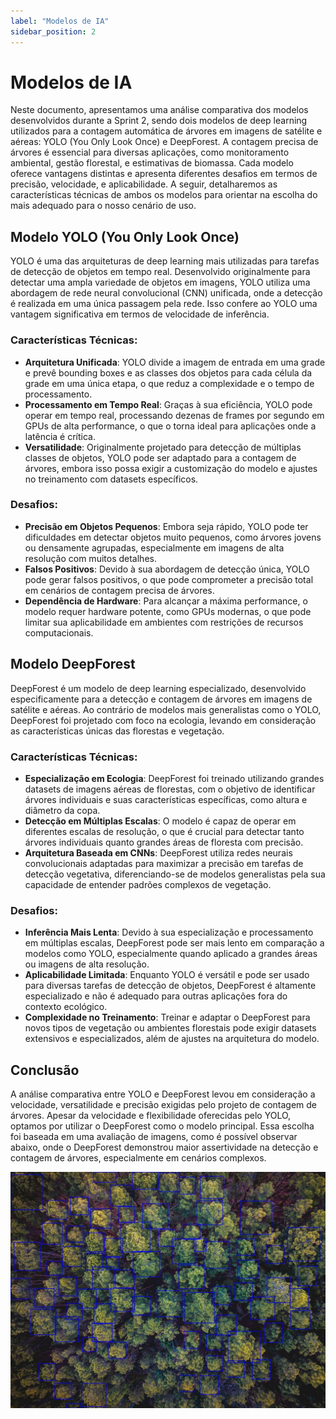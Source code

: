 ```yaml
---
label: "Modelos de IA"
sidebar_position: 2
---
```


# Modelos de IA

Neste documento, apresentamos uma análise comparativa dos modelos desenvolvidos durante a Sprint 2, sendo dois modelos de deep learning utilizados para a contagem automática de árvores em imagens de satélite e aéreas: YOLO (You Only Look Once) e DeepForest. A contagem precisa de árvores é essencial para diversas aplicações, como monitoramento ambiental, gestão florestal, e estimativas de biomassa. Cada modelo oferece vantagens distintas e apresenta diferentes desafios em termos de precisão, velocidade, e aplicabilidade. A seguir, detalharemos as características técnicas de ambos os modelos para orientar na escolha do mais adequado para o nosso cenário de uso.

## Modelo YOLO (You Only Look Once)
YOLO é uma das arquiteturas de deep learning mais utilizadas para tarefas de detecção de objetos em tempo real. Desenvolvido originalmente para detectar uma ampla variedade de objetos em imagens, YOLO utiliza uma abordagem de rede neural convolucional (CNN) unificada, onde a detecção é realizada em uma única passagem pela rede. Isso confere ao YOLO uma vantagem significativa em termos de velocidade de inferência.

### Características Técnicas:

- **Arquitetura Unificada**: YOLO divide a imagem de entrada em uma grade e prevê bounding boxes e as classes dos objetos para cada célula da grade em uma única etapa, o que reduz a complexidade e o tempo de processamento.
- **Processamento em Tempo Real**: Graças à sua eficiência, YOLO pode operar em tempo real, processando dezenas de frames por segundo em GPUs de alta performance, o que o torna ideal para aplicações onde a latência é crítica.
- **Versatilidade**: Originalmente projetado para detecção de múltiplas classes de objetos, YOLO pode ser adaptado para a contagem de árvores, embora isso possa exigir a customização do modelo e ajustes no treinamento com datasets específicos.

### Desafios:

- **Precisão em Objetos Pequenos**: Embora seja rápido, YOLO pode ter dificuldades em detectar objetos muito pequenos, como árvores jovens ou densamente agrupadas, especialmente em imagens de alta resolução com muitos detalhes.
- **Falsos Positivos**: Devido à sua abordagem de detecção única, YOLO pode gerar falsos positivos, o que pode comprometer a precisão total em cenários de contagem precisa de árvores.
- **Dependência de Hardware**: Para alcançar a máxima performance, o modelo requer hardware potente, como GPUs modernas, o que pode limitar sua aplicabilidade em ambientes com restrições de recursos computacionais.

## Modelo DeepForest
DeepForest é um modelo de deep learning especializado, desenvolvido especificamente para a detecção e contagem de árvores em imagens de satélite e aéreas. Ao contrário de modelos mais generalistas como o YOLO, DeepForest foi projetado com foco na ecologia, levando em consideração as características únicas das florestas e vegetação.

### Características Técnicas:

- **Especialização em Ecologia**: DeepForest foi treinado utilizando grandes datasets de imagens aéreas de florestas, com o objetivo de identificar árvores individuais e suas características específicas, como altura e diâmetro da copa.
- **Detecção em Múltiplas Escalas**: O modelo é capaz de operar em diferentes escalas de resolução, o que é crucial para detectar tanto árvores individuais quanto grandes áreas de floresta com precisão.
- **Arquitetura Baseada em CNNs**: DeepForest utiliza redes neurais convolucionais adaptadas para maximizar a precisão em tarefas de detecção vegetativa, diferenciando-se de modelos generalistas pela sua capacidade de entender padrões complexos de vegetação.

### Desafios:

- **Inferência Mais Lenta**: Devido à sua especialização e processamento em múltiplas escalas, DeepForest pode ser mais lento em comparação a modelos como YOLO, especialmente quando aplicado a grandes áreas ou imagens de alta resolução.
- **Aplicabilidade Limitada**: Enquanto YOLO é versátil e pode ser usado para diversas tarefas de detecção de objetos, DeepForest é altamente especializado e não é adequado para outras aplicações fora do contexto ecológico.
- **Complexidade no Treinamento**: Treinar e adaptar o DeepForest para novos tipos de vegetação ou ambientes florestais pode exigir datasets extensivos e especializados, além de ajustes na arquitetura do modelo.

## Conclusão
A análise comparativa entre YOLO e DeepForest levou em consideração a velocidade, versatilidade e precisão exigidas pelo projeto de contagem de árvores. Apesar da velocidade e flexibilidade oferecidas pelo YOLO, optamos por utilizar o DeepForest como o modelo principal. Essa escolha foi baseada em uma avaliação de imagens, como é possível observar abaixo, onde o DeepForest demonstrou maior assertividade na detecção e contagem de árvores, especialmente em cenários complexos. 

![Modelo Deep Forest](../../static/img/imagem-modelo-deep-forest.jpeg)
